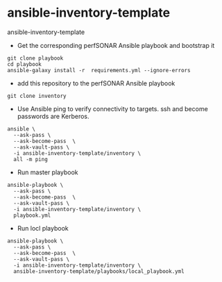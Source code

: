 # ansible-inventory-template

ansible-inventory-template

 - Get the corresponding perfSONAR Ansible playbook and bootstrap it

```
git clone playbook
cd playbook
ansible-galaxy install -r  requirements.yml --ignore-errors
```

 - add this repository to the perfSONAR Ansible playbook

```
git clone inventory
```

 - Use Ansible ping to verify connectivity to targets.  ssh and become passwords are Kerberos.

```
ansible \
  --ask-pass \
  --ask-become-pass  \
  --ask-vault-pass \
  -i ansible-inventory-template/inventory \
  all -m ping
```

 - Run master playbook

```
ansible-playbook \
  --ask-pass \
  --ask-become-pass  \
  --ask-vault-pass \
  -i ansible-inventory-template/inventory \
  playbook.yml
```

 - Run locl playbook

```
ansible-playbook \
  --ask-pass \
  --ask-become-pass  \
  --ask-vault-pass \
  -i ansible-inventory-template/inventory \
  ansible-inventory-template/playbooks/local_playbook.yml
```
